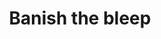 ---
hackday: 13-london
title: "Banish the bleep"
summary: "Bleeps are a disruptive, stressful, inefficient means of communication. We created a prototype portal that allows staff to notify teams about non-urgent tasks. Doctors can recieve and respond to these notifications on their smartphones. This improves communication and prevents unecessary doctorus interruptus."
team:
  - "@guttereejy"
  - "@amarraja"
  - "@shockham"
  - "@samwinward"
links:
  - code: 
      - https://github.com/nhs-nobleep
---